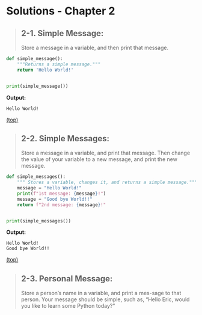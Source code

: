 # Solutions - Chapter 2 

> ## 2-1. Simple Message: 
> Store a message in a variable, and then print that message.

```python
def simple_message():
    """Returns a simple message."""
    return 'Hello World!'


print(simple_message())
```
**Output:**

```
Hello World!
```

[(top)](#solutions---chapter-2)


> ## 2-2. Simple Messages:
> Store a message in a variable, and print that message.
> Then change the value of your variable to a new message, and print the new message.


```python
def simple_messages():
    """ Stores a variable, changes it, and returns a simple message."""
    message = "Hello World!"
    print(f"1st message: {message}!")
    message = "Good bye World!!"
    return f"2nd message: {message}!"


print(simple_messages())
```


**Output:**

```
Hello World!
Good bye World!!
```
[(top)]()

> ## 2-3. Personal Message: 
> Store a person’s name in a variable, and print a mes-sage to that person.
> Your message should be simple, such as, “Hello Eric, would you like to learn some Python today?”
